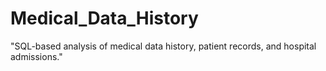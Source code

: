 # Medical_Data_History
"SQL-based analysis of medical data history, patient records, and hospital admissions."
